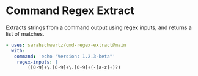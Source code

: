 # Command Regex Extract

Extracts strings from a command output using regex inputs, and returns a list of matches.

```yml
- uses: sarahschwartz/cmd-regex-extract@main
  with:
   command: 'echo "Version: 1.2.3-beta"'
    regex-inputs: |
        ([0-9]+\.[0-9]+\.[0-9]+(-[a-z]+)?)
```
